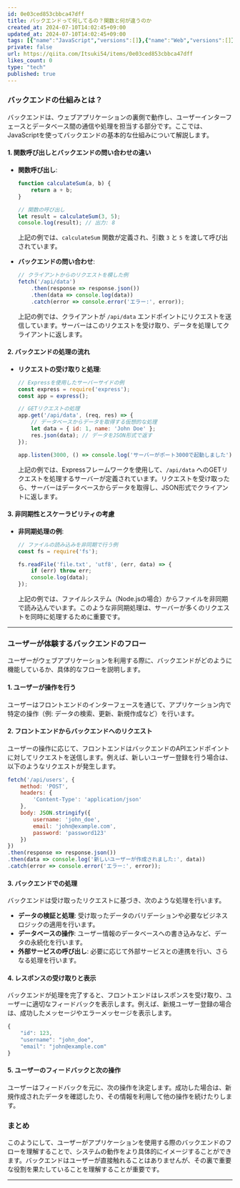 ```yaml
---
id: 0e03ced853cbbca47dff
title: バックエンドって何してるの？関数と何が違うのか
created_at: 2024-07-10T14:02:45+09:00
updated_at: 2024-07-10T14:02:45+09:00
tags: [{"name":"JavaScript","versions":[]},{"name":"Web","versions":[]},{"name":"バックエンド","versions":[]}]
private: false
url: https://qiita.com/Itsuki54/items/0e03ced853cbbca47dff
likes_count: 0
type: "tech"
published: true
---
```


### バックエンドの仕組みとは？

バックエンドは、ウェブアプリケーションの裏側で動作し、ユーザーインターフェースとデータベース間の通信や処理を担当する部分です。ここでは、JavaScriptを使ってバックエンドの基本的な仕組みについて解説します。

#### 1. 関数呼び出しとバックエンドの問い合わせの違い

- **関数呼び出し**:
  ```javascript
  function calculateSum(a, b) {
      return a + b;
  }

  // 関数の呼び出し
  let result = calculateSum(3, 5);
  console.log(result); // 出力: 8
  ```
  上記の例では、`calculateSum` 関数が定義され、引数 `3` と `5` を渡して呼び出されています。

- **バックエンドの問い合わせ**:
  ```javascript
  // クライアントからのリクエストを模した例
  fetch('/api/data')
      .then(response => response.json())
      .then(data => console.log(data))
      .catch(error => console.error('エラー:', error));
  ```
  上記の例では、クライアントが `/api/data` エンドポイントにリクエストを送信しています。サーバーはこのリクエストを受け取り、データを処理してクライアントに返します。

#### 2. バックエンドの処理の流れ

- **リクエストの受け取りと処理**:
  ```javascript
  // Expressを使用したサーバーサイドの例
  const express = require('express');
  const app = express();

  // GETリクエストの処理
  app.get('/api/data', (req, res) => {
      // データベースからデータを取得する仮想的な処理
      let data = { id: 1, name: 'John Doe' };
      res.json(data); // データをJSON形式で返す
  });

  app.listen(3000, () => console.log('サーバーがポート3000で起動しました'));
  ```
  上記の例では、Expressフレームワークを使用して、`/api/data` へのGETリクエストを処理するサーバーが定義されています。リクエストを受け取ったら、サーバーはデータベースからデータを取得し、JSON形式でクライアントに返します。

#### 3. 非同期性とスケーラビリティの考慮

- **非同期処理の例**:
  ```javascript
  // ファイルの読み込みを非同期で行う例
  const fs = require('fs');

  fs.readFile('file.txt', 'utf8', (err, data) => {
      if (err) throw err;
      console.log(data);
  });
  ```
  上記の例では、ファイルシステム（Node.jsの場合）からファイルを非同期で読み込んでいます。このような非同期処理は、サーバーが多くのリクエストを同時に処理するために重要です。


---

### ユーザーが体験するバックエンドのフロー

ユーザーがウェブアプリケーションを利用する際に、バックエンドがどのように機能しているか、具体的なフローを説明します。

#### 1. ユーザーが操作を行う

ユーザーはフロントエンドのインターフェースを通じて、アプリケーション内で特定の操作（例: データの検索、更新、新規作成など）を行います。

#### 2. フロントエンドからバックエンドへのリクエスト

ユーザーの操作に応じて、フロントエンドはバックエンドのAPIエンドポイントに対してリクエストを送信します。例えば、新しいユーザー登録を行う場合は、以下のようなリクエストが発生します。

```javascript
fetch('/api/users', {
    method: 'POST',
    headers: {
        'Content-Type': 'application/json'
    },
    body: JSON.stringify({
        username: 'john_doe',
        email: 'john@example.com',
        password: 'password123'
    })
})
.then(response => response.json())
.then(data => console.log('新しいユーザーが作成されました:', data))
.catch(error => console.error('エラー:', error));
```

#### 3. バックエンドでの処理

バックエンドは受け取ったリクエストに基づき、次のような処理を行います。

- **データの検証と処理**: 受け取ったデータのバリデーションや必要なビジネスロジックの適用を行います。
- **データベースの操作**: ユーザー情報のデータベースへの書き込みなど、データの永続化を行います。
- **外部サービスの呼び出し**: 必要に応じて外部サービスとの連携を行い、さらなる処理を行います。

#### 4. レスポンスの受け取りと表示

バックエンドが処理を完了すると、フロントエンドはレスポンスを受け取り、ユーザーに適切なフィードバックを表示します。例えば、新規ユーザー登録の場合は、成功したメッセージやエラーメッセージを表示します。

```javascript
{
    "id": 123,
    "username": "john_doe",
    "email": "john@example.com"
}
```

#### 5. ユーザーのフィードバックと次の操作

ユーザーはフィードバックを元に、次の操作を決定します。成功した場合は、新規作成されたデータを確認したり、その情報を利用して他の操作を続けたりします。

### まとめ

このようにして、ユーザーがアプリケーションを使用する際のバックエンドのフローを理解することで、システムの動作をより具体的にイメージすることができます。バックエンドはユーザーが直接触れることはありませんが、その裏で重要な役割を果たしていることを理解することが重要です。

---
